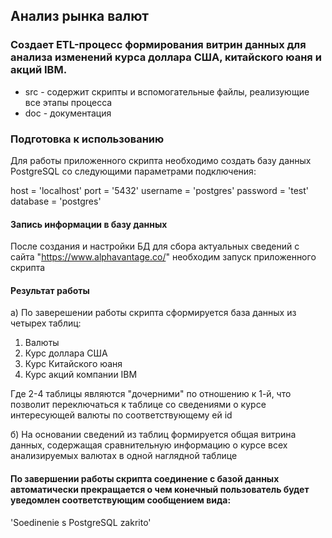 

## Анализ рынка валют


### Создает ETL-процесс формирования витрин данных для анализа изменений курса доллара США, китайского юаня и акций IBM.

* src - содержит скрипты и вспомогательные файлы, реализующие все этапы процесса
* doc - документация


### Подготовка к использованию

Для работы приложенного скрипта необходимо создать базу данных PostgreSQL со следующими параметрами подключения:

host = 'localhost'
port = '5432'
username = 'postgres'
password = 'test'
database = 'postgres'

#### Запись информации в базу данных

После создания и настройки БД для сбора актуальных сведений с сайта "https://www.alphavantage.co/" необходим запуск 
приложенного скрипта

#### Результат работы

а) По заверешении работы скрипта сформируется база данных из четырех таблиц:

1. Валюты
2. Курс доллара США
3. Курс Китайского юаня
4. Курс акций компании IBM

Где 2-4 таблицы являются "дочерними" по отношению к 1-й, что позволит переключаться к таблице со сведениями о курсе 
интересующей валюты по соответствующему ей id

б) На основании сведений из таблиц формируется общая витрина данных, содержащая сравнительную информацию о курсе всех 
анализируемых валютах в одной наглядной таблице

#### По завершении работы скрипта соединение с базой данных автоматически прекращается о чем конечный пользователь будет уведомлен соответствующим сообщением вида:
'Soedinenie s PostgreSQL zakrito'